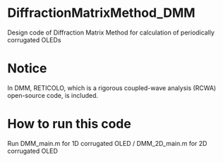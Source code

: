 # DiffractionMatrixMethod_DMM
Design code of Diffraction Matrix Method for calculation of periodically corrugated OLEDs

# Notice
In DMM, RETICOLO, which is a rigorous coupled-wave analysis (RCWA) open-source code, is included.


# How to run this code
Run DMM_main.m for 1D corrugated OLED / DMM_2D_main.m for 2D corrugated OLED
